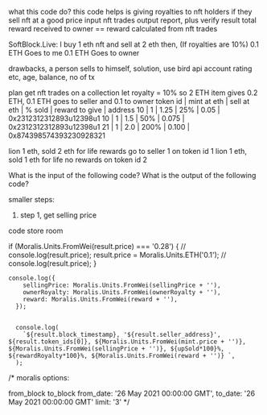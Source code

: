 what this code do?
this code helps is giving royalties to nft holders if they sell nft at a good price
input nft trades
output report, plus verify result total reward received to owner == reward calculated from nft trades

SoftBlock.Live: I buy 1 eth nft and sell at 2 eth then, (If royalties are 10%)
0.1 ETH Goes to me
0.1 ETH Goes to owner

drawbacks, a person sells to himself, solution, use bird api account rating etc, age, balance, no of tx

plan
get nft trades on a collection
let royalty = 10% so 2 ETH item gives 0.2 ETH, 0.1 ETH goes to seller and 0.1 to owner
token id | mint at eth | sell at eth |    % sold  | reward to give | address
   10    |     1       |     1.25    |     25%    |    0.05       | 0x2312312312893u12398u1
   10    |     1       |     1.5     |     50%    |    0.075       | 0x2312312312893u12398u1
   21    |     1       |     2.0     |     200%   |    0.100       | 0x874398574393230928321

lion 1 eth, sold 2 eth for life rewards go to seller 1 on token id 1
lion 1 eth, sold 1 eth for life no rewards on token id 2

What is the input of the following code?
What is the output of the following code?

smaller steps:
1. step 1, get selling price

code store room

if (Moralis.Units.FromWei(result.price) === '0.28') {
      // console.log(result.price);
      result.price = Moralis.Units.ETH('0.1');
      // console.log(result.price);
    }


    console.log({
        sellingPrice: Moralis.Units.FromWei(sellingPrice + ''),
        ownerRoyalty: Moralis.Units.FromWei(ownerRoyalty + ''),
        reward: Moralis.Units.FromWei(reward + ''),
      });


      console.log(
        `${result.block_timestamp}, '${result.seller_address}', ${result.token_ids[0]}, ${Moralis.Units.FromWei(mint.price + '')}, ${Moralis.Units.FromWei(sellingPrice + '')}, ${upSold*100}%, ${rewardRoyalty*100}%, ${Moralis.Units.FromWei(reward + '')} `,
      );



/*
moralis options:

from_block
to_block
from_date: '26 May 2021 00:00:00 GMT',
to_date: '26 May 2021 00:00:00 GMT'
limit: '3'
*/
